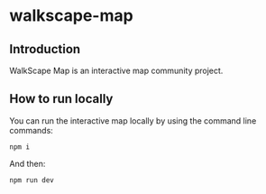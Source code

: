 # walkscape-map 

## Introduction

WalkScape Map is an interactive map community project.

## How to run locally

You can run the interactive map locally by using the command line commands:

```
npm i
```

And then:

```
npm run dev
```